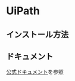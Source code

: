 # UiPath
## インストール方法

## ドキュメント
[公式ドキュメント][UP_Doc]を参照

[UP_Doc]:https://docs.uipath.com/studio/lang-ja/docs/introduction
